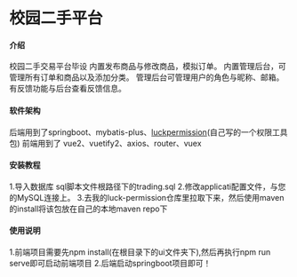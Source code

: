 # 校园二手平台

#### 介绍
校园二手交易平台毕设
内置发布商品与修改商品，模拟订单。
内置管理后台，可管理所有订单和商品以及添加分类。
管理后台可管理用户的角色与昵称、邮箱。
有反馈功能与后台查看反馈信息。

#### 软件架构
后端用到了springboot、mybatis-plus、[luckpermission](https://gitee.com/liuscraft/luck-permission)(自己写的一个权限工具包)
前端用到了 vue2、vuetify2、axios、router、vuex

#### 安装教程

1.导入数据库
sql脚本文件根路径下的trading.sql
2.修改applicati配置文件，与您的MySQL连接上。
3.去我的luck-permission仓库里拉取下来，然后使用maven的install将该包放在自己的本地maven repo下


#### 使用说明

1.前端项目需要先npm install(在根目录下的ui文件夹下),然后再执行npm run serve即可启动前端项目
2.后端启动springboot项目即可！

